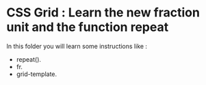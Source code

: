 # CSS Grid : Learn the new fraction unit and the function repeat
In this folder you will learn some instructions like :
* repeat().
* fr.
* grid-template.

